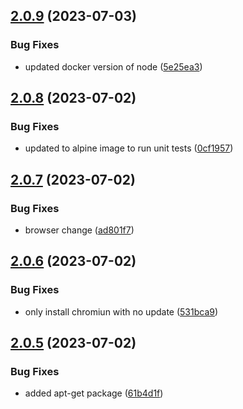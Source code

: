 ## [2.0.9](https://github.com/vishuhanda/nginx-app/compare/v2.0.8...v2.0.9) (2023-07-03)


### Bug Fixes

* updated docker version of node ([5e25ea3](https://github.com/vishuhanda/nginx-app/commit/5e25ea3ade9c23a4a204d072c3b32d1442b753ec))



## [2.0.8](https://github.com/vishuhanda/nginx-app/compare/v2.0.7...v2.0.8) (2023-07-02)


### Bug Fixes

* updated to alpine image to run unit tests ([0cf1957](https://github.com/vishuhanda/nginx-app/commit/0cf1957571cd5c3a965e2be1a0effbb28971f60e))



## [2.0.7](https://github.com/vishuhanda/nginx-app/compare/v2.0.6...v2.0.7) (2023-07-02)


### Bug Fixes

* browser change ([ad801f7](https://github.com/vishuhanda/nginx-app/commit/ad801f770d0e860e1c2a47b6f781d4cabfaedf81))



## [2.0.6](https://github.com/vishuhanda/nginx-app/compare/v2.0.5...v2.0.6) (2023-07-02)


### Bug Fixes

* only install chromiun with no update ([531bca9](https://github.com/vishuhanda/nginx-app/commit/531bca9f897656a44e7406c4915d64d186661440))



## [2.0.5](https://github.com/vishuhanda/nginx-app/compare/v2.0.4...v2.0.5) (2023-07-02)


### Bug Fixes

* added apt-get package ([61b4d1f](https://github.com/vishuhanda/nginx-app/commit/61b4d1fdbb9c614fdb19d15c7fc4d51438950eba))



